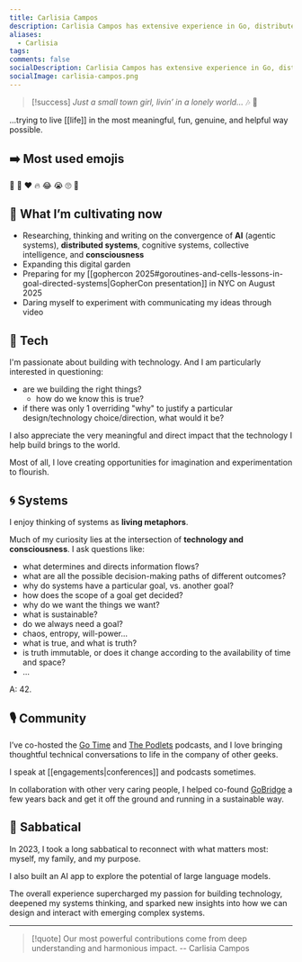 ```yaml
---
title: Carlisia Campos
description: Carlisia Campos has extensive experience in Go, distributed systems, Cloud Native technologies and, recently, AI-aligned systems such as Model Context Protocol (MCP) servers. She is passionate about bridging the gap between complex technical concepts and intuitive mental models. Her work and research explore how ideas from biological and goal-directed systems can inform software design.
aliases:
  - Carlisia
tags:
comments: false
socialDescription: Carlisia Campos has extensive experience in Go, distributed systems, Cloud Native technologies and, recently, AI-aligned systems such as Model Context Protocol (MCP) servers. She is passionate about bridging the gap between complex technical concepts and intuitive mental models. Her work and research explore how ideas from biological and goal-directed systems can inform software design.
socialImage: carlisia-campos.png
---
```


> [!success] _Just a small town girl, livin’ in a lonely world…_ 🎶 🎼

...trying to live [[life]] in the most meaningful, fun, genuine, and helpful way possible.

## ➡️ Most used emojis

😬
🙏
❤️
🔥
😂
😭
🙄
🧨

## 🌿 What I’m cultivating now

- Researching, thinking and writing on the convergence of **AI** (agentic systems), **distributed systems**, cognitive systems, collective intelligence, and **consciousness**
- Expanding this digital garden
- Preparing for my [[gophercon 2025#goroutines-and-cells-lessons-in-goal-directed-systems|GopherCon presentation]] in NYC on August 2025
- Daring myself to experiment with communicating my ideas through video

## 🧠 Tech

I'm passionate about building with technology. And I am particularly interested in questioning:

- are we building the right things?
  - how do we know this is true?
- if there was only 1 overriding "why" to justify a particular design/technology choice/direction, what would it be?

I also appreciate the very meaningful and direct impact that the technology I help build brings to the world.

Most of all, I love creating opportunities for imagination and experimentation to flourish.

## 🌀 Systems

I enjoy thinking of systems as **living metaphors**.

Much of my curiosity lies at the intersection of **technology and consciousness**. I ask questions like:

- what determines and directs information flows?
- what are all the possible decision-making paths of different outcomes?
- why do systems have a particular goal, vs. another goal?
- how does the scope of a goal get decided?
- why do we want the things we want?
- what is sustainable?
- do we always need a goal?
- chaos, entropy, will-power...
- what is true, and what is truth?
- is truth immutable, or does it change according to the availability of time and space?
- ...

A: 42.

## 🎙 Community

I’ve co-hosted the [Go Time](https://changelog.com/person/carlisia) and [The Podlets](https://www.thepodlets.io/) podcasts, and I love bringing thoughtful technical conversations to life in the company of other geeks.

I speak at [[engagements|conferences]] and podcasts sometimes.

In collaboration with other very caring people, I helped co-found [GoBridge](https://gobridge.org/) a few years back and get it off the ground and running in a sustainable way.

## 🧭 Sabbatical

In 2023, I took a long sabbatical to reconnect with what matters most: myself, my family, and my purpose.

I also built an AI app to explore the potential of large language models.

The overall experience supercharged my passion for building technology, deepened my systems thinking, and sparked new insights into how we can design and interact with emerging complex systems.

---

> [!quote]
> Our most powerful contributions come from deep understanding and harmonious impact. -- Carlisia Campos
